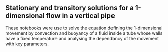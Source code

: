 ## Stationary and transitory solutions for a 1-dimensional flow in a vertical pipe

These notebooks were use to solve the equation defining the 1-dimensional movement by convection and buoyancy of a fluid inside a tube whose walls have a fixed temperature and analysing the dependancy of the movement with key parameters. 
